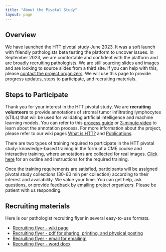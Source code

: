 ```yaml
---
title: "About the Pivotal Study"
layout: page
---
```


## Overview

We have launched the HTT pivotal study June 2023. It was a soft launch with friendly pathologists beta testing the platform to uncover issues. In September 2023, we are comfortable and confident with the platform and are broadly recruiting pathologists. We are still sourcing slides and images and are looking to source slides from a third site. If you can help with this, please [contact the project organizers](https://didsr.github.io/HTT.home/assets/pages/team). We will use this page to provide progress updates, steps to participate, and recruiting materials.

## Steps to Participate

Thank you for your interest in the HTT pivotal study. We are **recruiting volunteers** to provide annotations of stromal tumor infiltrating lymphocytes (sTILs) that will be used for validating artificial intelligence and machine learning models. You can refer to this [process guide](training-2023/pdfs/caMicro-ProcessGuide-20230821.pdf) or [3-minute video](https://vimeo.com/843982034) to learn about the annotation process. For more information about the project, please refer to our wiki pages [What is HTT?](./whatIsHTT) and [Publications](./publications.md).

There are two types of training required to participate in the HTT pivotal study: knowledge-based training in the form of a CME course and interactive training, where annotations are collected for real images. [Click here](/training-2023.md) for an outline and instructions for the required training.


Once the training requirements are satisfied, participants will be assigned pivotal study collections (30-60 min per collection) according to their interest and availability. We value your time. You can get help, ask questions, or provide feedback by [emailing project organizers](/team.md). Please be patient with us responding.



## Recruiting materials

Here is our pathologist recruiting flyer in several easy-to-use formats.

- [Recruiting flyer - wiki page](./process-guides/recruitReadersFlyer.md)
- [Recruiting flyer - pdf for sharing, printing, and physical posting](../process-guides/pdfs-images/recruitReadersFlyer-2023.pdf)
- [Recruiting flyer - email for emailing!](../process-guides/pdfs-images/recruitReadersFlyer-2023.msg)
- [Recruiting flyer - word docx](../process-guides/pdfs-images/recruitReaders/recruitReadersFlyer-2023.docx)


